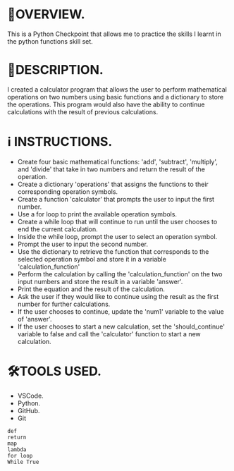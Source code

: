 # 🎯OVERVIEW.
This is a Python Checkpoint that allows me to practice the skills I learnt in the python functions skill set.

# 📢DESCRIPTION.
I created a calculator program that allows the user to perform mathematical operations on two numbers using basic functions and a dictionary to store the operations. This program would also have the ability to continue calculations with the result of previous calculations.

# ℹ️ INSTRUCTIONS.

- Create four basic mathematical functions: 'add', 'subtract', 'multiply', and 'divide' that take in two numbers and return the result of the operation.
- Create a dictionary 'operations' that assigns the functions to their corresponding operation symbols.
- Create a function 'calculator' that prompts the user to input the first number.
- Use a for loop to print the available operation symbols.
- Create a while loop that will continue to run until the user chooses to end the current calculation.
- Inside the while loop, prompt the user to select an operation symbol.
- Prompt the user to input the second number.
- Use the dictionary to retrieve the function that corresponds to the selected operation symbol and store it in a variable 'calculation_function'
- Perform the calculation by calling the 'calculation_function' on the two input numbers and store the result in a variable 'answer'.
- Print the equation and the result of the calculation.
- Ask the user if they would like to continue using the result as the first number for further calculations.
- If the user chooses to continue, update the 'num1' variable to the value of 'answer'.
- If the user chooses to start a new calculation, set the 'should_continue' variable to false and call the 'calculator' function to start a new calculation.

# 🛠️TOOLS USED.
- VSCode.
- Python.
- GitHub.
- Git

```
def
return
map
lambda
for loop
While True
```
